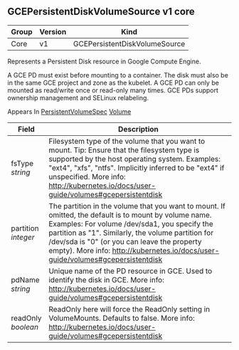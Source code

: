 ## GCEPersistentDiskVolumeSource v1 core

Group        | Version     | Kind
------------ | ---------- | -----------
Core | v1 | GCEPersistentDiskVolumeSource



Represents a Persistent Disk resource in Google Compute Engine.

A GCE PD must exist before mounting to a container. The disk must also be in the same GCE project and zone as the kubelet. A GCE PD can only be mounted as read/write once or read-only many times. GCE PDs support ownership management and SELinux relabeling.

<aside class="notice">
Appears In  <a href="#persistentvolumespec-v1">PersistentVolumeSpec</a>  <a href="#volume-v1">Volume</a> </aside>

Field        | Description
------------ | -----------
fsType <br /> *string*  | Filesystem type of the volume that you want to mount. Tip: Ensure that the filesystem type is supported by the host operating system. Examples: "ext4", "xfs", "ntfs". Implicitly inferred to be "ext4" if unspecified. More info: http://kubernetes.io/docs/user-guide/volumes#gcepersistentdisk
partition <br /> *integer*  | The partition in the volume that you want to mount. If omitted, the default is to mount by volume name. Examples: For volume /dev/sda1, you specify the partition as "1". Similarly, the volume partition for /dev/sda is "0" (or you can leave the property empty). More info: http://kubernetes.io/docs/user-guide/volumes#gcepersistentdisk
pdName <br /> *string*  | Unique name of the PD resource in GCE. Used to identify the disk in GCE. More info: http://kubernetes.io/docs/user-guide/volumes#gcepersistentdisk
readOnly <br /> *boolean*  | ReadOnly here will force the ReadOnly setting in VolumeMounts. Defaults to false. More info: http://kubernetes.io/docs/user-guide/volumes#gcepersistentdisk

